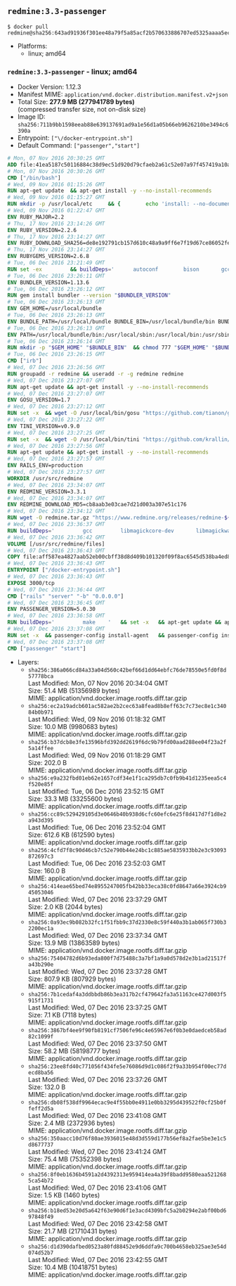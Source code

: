 ## `redmine:3.3-passenger`

```console
$ docker pull redmine@sha256:643ad91936f301ee48a79f5a85acf2b570633886707ed5325aaaa5ec33e21465
```

-	Platforms:
	-	linux; amd64

### `redmine:3.3-passenger` - linux; amd64

-	Docker Version: 1.12.3
-	Manifest MIME: `application/vnd.docker.distribution.manifest.v2+json`
-	Total Size: **277.9 MB (277941789 bytes)**  
	(compressed transfer size, not on-disk size)
-	Image ID: `sha256:711b9bb1598eeab88e639137691ad9a1e56d1a05b66eb9626210be3494c6390a`
-	Entrypoint: `["\/docker-entrypoint.sh"]`
-	Default Command: `["passenger","start"]`

```dockerfile
# Mon, 07 Nov 2016 20:30:25 GMT
ADD file:41ea5187c50116884c38d9ec51d920d79cfaeb2a61c52e07a97f457419a10a4f in / 
# Mon, 07 Nov 2016 20:30:26 GMT
CMD ["/bin/bash"]
# Wed, 09 Nov 2016 01:15:26 GMT
RUN apt-get update 	&& apt-get install -y --no-install-recommends 		bzip2 		ca-certificates 		libffi-dev 		libgdbm3 		libssl-dev 		libyaml-dev 		procps 		zlib1g-dev 	&& rm -rf /var/lib/apt/lists/*
# Wed, 09 Nov 2016 01:15:27 GMT
RUN mkdir -p /usr/local/etc 	&& { 		echo 'install: --no-document'; 		echo 'update: --no-document'; 	} >> /usr/local/etc/gemrc
# Wed, 09 Nov 2016 01:22:47 GMT
ENV RUBY_MAJOR=2.2
# Thu, 17 Nov 2016 23:14:26 GMT
ENV RUBY_VERSION=2.2.6
# Thu, 17 Nov 2016 23:14:27 GMT
ENV RUBY_DOWNLOAD_SHA256=de8e192791cb157d610c48a9a9ff6e7f19d67ce86052feae62b82e3682cc675f
# Thu, 17 Nov 2016 23:14:27 GMT
ENV RUBYGEMS_VERSION=2.6.8
# Tue, 06 Dec 2016 23:21:49 GMT
RUN set -ex 		&& buildDeps=' 		autoconf 		bison 		gcc 		libbz2-dev 		libgdbm-dev 		libglib2.0-dev 		libncurses-dev 		libreadline-dev 		libxml2-dev 		libxslt-dev 		make 		ruby 		wget 	' 	&& apt-get update 	&& apt-get install -y --no-install-recommends $buildDeps 	&& rm -rf /var/lib/apt/lists/* 		&& wget -O ruby.tar.gz "https://cache.ruby-lang.org/pub/ruby/${RUBY_MAJOR%-rc}/ruby-$RUBY_VERSION.tar.gz" 	&& echo "$RUBY_DOWNLOAD_SHA256 *ruby.tar.gz" | sha256sum -c - 		&& mkdir -p /usr/src/ruby 	&& tar -xzf ruby.tar.gz -C /usr/src/ruby --strip-components=1 	&& rm ruby.tar.gz 		&& cd /usr/src/ruby 		&& { 		echo '#define ENABLE_PATH_CHECK 0'; 		echo; 		cat file.c; 	} > file.c.new 	&& mv file.c.new file.c 		&& autoconf 	&& ./configure --disable-install-doc --enable-shared 	&& make -j"$(nproc)" 	&& make install 		&& apt-get purge -y --auto-remove $buildDeps 	&& cd / 	&& rm -r /usr/src/ruby 		&& gem update --system "$RUBYGEMS_VERSION"
# Tue, 06 Dec 2016 23:26:11 GMT
ENV BUNDLER_VERSION=1.13.6
# Tue, 06 Dec 2016 23:26:12 GMT
RUN gem install bundler --version "$BUNDLER_VERSION"
# Tue, 06 Dec 2016 23:26:13 GMT
ENV GEM_HOME=/usr/local/bundle
# Tue, 06 Dec 2016 23:26:13 GMT
ENV BUNDLE_PATH=/usr/local/bundle BUNDLE_BIN=/usr/local/bundle/bin BUNDLE_SILENCE_ROOT_WARNING=1 BUNDLE_APP_CONFIG=/usr/local/bundle
# Tue, 06 Dec 2016 23:26:13 GMT
ENV PATH=/usr/local/bundle/bin:/usr/local/sbin:/usr/local/bin:/usr/sbin:/usr/bin:/sbin:/bin
# Tue, 06 Dec 2016 23:26:14 GMT
RUN mkdir -p "$GEM_HOME" "$BUNDLE_BIN" 	&& chmod 777 "$GEM_HOME" "$BUNDLE_BIN"
# Tue, 06 Dec 2016 23:26:15 GMT
CMD ["irb"]
# Wed, 07 Dec 2016 23:26:56 GMT
RUN groupadd -r redmine && useradd -r -g redmine redmine
# Wed, 07 Dec 2016 23:27:07 GMT
RUN apt-get update && apt-get install -y --no-install-recommends 		ca-certificates 		wget 	&& rm -rf /var/lib/apt/lists/*
# Wed, 07 Dec 2016 23:27:07 GMT
ENV GOSU_VERSION=1.7
# Wed, 07 Dec 2016 23:27:12 GMT
RUN set -x 	&& wget -O /usr/local/bin/gosu "https://github.com/tianon/gosu/releases/download/$GOSU_VERSION/gosu-$(dpkg --print-architecture)" 	&& wget -O /usr/local/bin/gosu.asc "https://github.com/tianon/gosu/releases/download/$GOSU_VERSION/gosu-$(dpkg --print-architecture).asc" 	&& export GNUPGHOME="$(mktemp -d)" 	&& gpg --keyserver ha.pool.sks-keyservers.net --recv-keys B42F6819007F00F88E364FD4036A9C25BF357DD4 	&& gpg --batch --verify /usr/local/bin/gosu.asc /usr/local/bin/gosu 	&& rm -r "$GNUPGHOME" /usr/local/bin/gosu.asc 	&& chmod +x /usr/local/bin/gosu 	&& gosu nobody true
# Wed, 07 Dec 2016 23:27:22 GMT
ENV TINI_VERSION=v0.9.0
# Wed, 07 Dec 2016 23:27:25 GMT
RUN set -x 	&& wget -O /usr/local/bin/tini "https://github.com/krallin/tini/releases/download/$TINI_VERSION/tini" 	&& wget -O /usr/local/bin/tini.asc "https://github.com/krallin/tini/releases/download/$TINI_VERSION/tini.asc" 	&& export GNUPGHOME="$(mktemp -d)" 	&& gpg --keyserver ha.pool.sks-keyservers.net --recv-keys 6380DC428747F6C393FEACA59A84159D7001A4E5 	&& gpg --batch --verify /usr/local/bin/tini.asc /usr/local/bin/tini 	&& rm -r "$GNUPGHOME" /usr/local/bin/tini.asc 	&& chmod +x /usr/local/bin/tini 	&& tini -h
# Wed, 07 Dec 2016 23:27:56 GMT
RUN apt-get update && apt-get install -y --no-install-recommends 		imagemagick 		libmysqlclient18 		libpq5 		libsqlite3-0 				bzr 		git 		mercurial 		openssh-client 		subversion 	&& rm -rf /var/lib/apt/lists/*
# Wed, 07 Dec 2016 23:27:57 GMT
ENV RAILS_ENV=production
# Wed, 07 Dec 2016 23:27:57 GMT
WORKDIR /usr/src/redmine
# Wed, 07 Dec 2016 23:34:07 GMT
ENV REDMINE_VERSION=3.3.1
# Wed, 07 Dec 2016 23:34:07 GMT
ENV REDMINE_DOWNLOAD_MD5=cb8aab3e03cae7d21d003a307e51c176
# Wed, 07 Dec 2016 23:34:12 GMT
RUN wget -O redmine.tar.gz "https://www.redmine.org/releases/redmine-${REDMINE_VERSION}.tar.gz" 	&& echo "$REDMINE_DOWNLOAD_MD5 redmine.tar.gz" | md5sum -c - 	&& tar -xvf redmine.tar.gz --strip-components=1 	&& rm redmine.tar.gz files/delete.me log/delete.me 	&& mkdir -p tmp/pdf public/plugin_assets 	&& chown -R redmine:redmine ./
# Wed, 07 Dec 2016 23:36:37 GMT
RUN buildDeps=' 		gcc 		libmagickcore-dev 		libmagickwand-dev 		libmysqlclient-dev 		libpq-dev 		libsqlite3-dev 		make 		patch 	' 	&& set -ex 	&& apt-get update && apt-get install -y $buildDeps --no-install-recommends 	&& rm -rf /var/lib/apt/lists/* 	&& bundle install --without development test 	&& for adapter in mysql2 postgresql sqlite3; do 		echo "$RAILS_ENV:" > ./config/database.yml; 		echo "  adapter: $adapter" >> ./config/database.yml; 		bundle install --without development test; 	done 	&& rm ./config/database.yml 	&& apt-get purge -y --auto-remove $buildDeps
# Wed, 07 Dec 2016 23:36:42 GMT
VOLUME [/usr/src/redmine/files]
# Wed, 07 Dec 2016 23:36:43 GMT
COPY file:aff587ea4827aab52eb00cbff38d8d409b101320f09f8ac6545d538ba4ed8f4f in / 
# Wed, 07 Dec 2016 23:36:43 GMT
ENTRYPOINT ["/docker-entrypoint.sh"]
# Wed, 07 Dec 2016 23:36:43 GMT
EXPOSE 3000/tcp
# Wed, 07 Dec 2016 23:36:44 GMT
CMD ["rails" "server" "-b" "0.0.0.0"]
# Wed, 07 Dec 2016 23:36:45 GMT
ENV PASSENGER_VERSION=5.0.30
# Wed, 07 Dec 2016 23:36:58 GMT
RUN buildDeps=' 		make 	' 	&& set -x 	&& apt-get update && apt-get install -y --no-install-recommends $buildDeps && rm -rf /var/lib/apt/lists/* 	&& gem install passenger --version "$PASSENGER_VERSION" 	&& apt-get purge -y --auto-remove $buildDeps
# Wed, 07 Dec 2016 23:37:08 GMT
RUN set -x 	&& passenger-config install-agent 	&& passenger-config install-standalone-runtime
# Wed, 07 Dec 2016 23:37:08 GMT
CMD ["passenger" "start"]
```

-	Layers:
	-	`sha256:386a066cd84a33a04d560c42bef66d1dd64ebfc76de78550e5fd0f8d57778bca`  
		Last Modified: Mon, 07 Nov 2016 20:34:04 GMT  
		Size: 51.4 MB (51356989 bytes)  
		MIME: application/vnd.docker.image.rootfs.diff.tar.gzip
	-	`sha256:ec2a19adcb601ac582ae2b2cec63a8fead8b8eff63c7c73ec8e1c34084b0b971`  
		Last Modified: Wed, 09 Nov 2016 01:18:32 GMT  
		Size: 10.0 MB (9980683 bytes)  
		MIME: application/vnd.docker.image.rootfs.diff.tar.gzip
	-	`sha256:b37dcb8e3fe13596bfd392dd2619f6dc9b79fd00aad288ee04f23a2f5a14ffee`  
		Last Modified: Wed, 09 Nov 2016 01:18:29 GMT  
		Size: 202.0 B  
		MIME: application/vnd.docker.image.rootfs.diff.tar.gzip
	-	`sha256:e9a232fbd01eb62e1657cdf34e1f1ca295db7c0fb9b41d1235eea5c4f520e85f`  
		Last Modified: Tue, 06 Dec 2016 23:52:15 GMT  
		Size: 33.3 MB (33255600 bytes)  
		MIME: application/vnd.docker.image.rootfs.diff.tar.gzip
	-	`sha256:cc89c529429105d3e0646b40b938d6cfc60efc6e25f8d417d7f1d8e2a943d395`  
		Last Modified: Tue, 06 Dec 2016 23:52:04 GMT  
		Size: 612.6 KB (612590 bytes)  
		MIME: application/vnd.docker.image.rootfs.diff.tar.gzip
	-	`sha256:4cfd7f8c90d46cb7c52e790b44e24bc1c885ae5835933bb2e3c93093872697c3`  
		Last Modified: Tue, 06 Dec 2016 23:52:03 GMT  
		Size: 160.0 B  
		MIME: application/vnd.docker.image.rootfs.diff.tar.gzip
	-	`sha256:414eae65bed74e8955247005fb42bb33eca38c0fd8647a66e3924cb945053046`  
		Last Modified: Wed, 07 Dec 2016 23:37:29 GMT  
		Size: 2.0 KB (2044 bytes)  
		MIME: application/vnd.docker.image.rootfs.diff.tar.gzip
	-	`sha256:0a93ec9b082b32fc1f51fbb9c37d2330e8c59f440a3b1ab065f730b32200ec1a`  
		Last Modified: Wed, 07 Dec 2016 23:37:34 GMT  
		Size: 13.9 MB (13863589 bytes)  
		MIME: application/vnd.docker.image.rootfs.diff.tar.gzip
	-	`sha256:75404782d6b93eda800f7d75488c3a7bf1a9a0d578d2e3b1ad21517fa43b290e`  
		Last Modified: Wed, 07 Dec 2016 23:37:28 GMT  
		Size: 807.9 KB (807929 bytes)  
		MIME: application/vnd.docker.image.rootfs.diff.tar.gzip
	-	`sha256:7b1cedaf4a3ddbbdb86b3ea317b2cf479642fa3a51163ce427d003f5915f1731`  
		Last Modified: Wed, 07 Dec 2016 23:37:25 GMT  
		Size: 7.1 KB (7118 bytes)  
		MIME: application/vnd.docker.image.rootfs.diff.tar.gzip
	-	`sha256:3867bf4ee9f90fb8191cf7506fe96c4e65967e6f0b3e0daedceb58ad82c1099f`  
		Last Modified: Wed, 07 Dec 2016 23:37:50 GMT  
		Size: 58.2 MB (58198777 bytes)  
		MIME: application/vnd.docker.image.rootfs.diff.tar.gzip
	-	`sha256:23ee8fd40c771056f434fe5e76086d9d1c086f2f9a33b954f00ec77decd8ba56`  
		Last Modified: Wed, 07 Dec 2016 23:37:26 GMT  
		Size: 132.0 B  
		MIME: application/vnd.docker.image.rootfs.diff.tar.gzip
	-	`sha256:db08f538df9964ecac9e4f55bb0e4911e0bb3295d439522f0cf25b0ffeff2d5a`  
		Last Modified: Wed, 07 Dec 2016 23:41:08 GMT  
		Size: 2.4 MB (2372936 bytes)  
		MIME: application/vnd.docker.image.rootfs.diff.tar.gzip
	-	`sha256:350aacc10d76f80ae3936015e48d3d559d177b56ef8a2fae5be3e1c5d8677737`  
		Last Modified: Wed, 07 Dec 2016 23:41:24 GMT  
		Size: 75.4 MB (75352398 bytes)  
		MIME: application/vnd.docker.image.rootfs.diff.tar.gzip
	-	`sha256:8f0eb1636b4591a2d4392313e959414ea4a39f8badd9580eaa5212685ca54b72`  
		Last Modified: Wed, 07 Dec 2016 23:41:06 GMT  
		Size: 1.5 KB (1460 bytes)  
		MIME: application/vnd.docker.image.rootfs.diff.tar.gzip
	-	`sha256:b18ed53e20d5a642f63e90d6f1e3acd4309bfc5a2b0294e2abf00bd697848f49`  
		Last Modified: Wed, 07 Dec 2016 23:42:58 GMT  
		Size: 21.7 MB (21710431 bytes)  
		MIME: application/vnd.docker.image.rootfs.diff.tar.gzip
	-	`sha256:d1d390dafbed0523a80fd88452e9d6ddfa9c700b4658eb325ae3e54d074d52b7`  
		Last Modified: Wed, 07 Dec 2016 23:42:55 GMT  
		Size: 10.4 MB (10418751 bytes)  
		MIME: application/vnd.docker.image.rootfs.diff.tar.gzip
